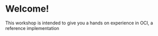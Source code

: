 # Welcome!
This workshop is intended to give you a hands on experience in OCI, a reference implementation